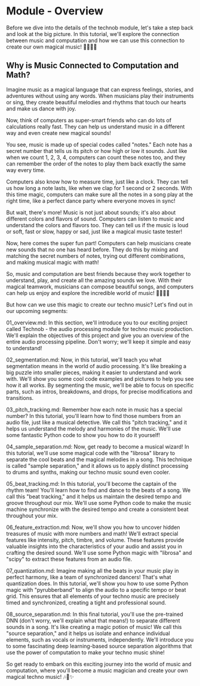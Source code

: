 # Module - Overview
Before we dive into the details of the technob module, let's take a step back and look at the big picture. In this tutorial, we'll explore the connection between music and computation and how we can use this connection to create our own magical music! 🎵🧙‍♂️🎶

## Why is Music Connected to Computation and Math?

Imagine music as a magical language that can express feelings, stories, and adventures without using any words. When musicians play their instruments or sing, they create beautiful melodies and rhythms that touch our hearts and make us dance with joy.

Now, think of computers as super-smart friends who can do lots of calculations really fast. They can help us understand music in a different way and even create new magical sounds!

You see, music is made up of special codes called "notes." Each note has a secret number that tells us its pitch or how high or low it sounds. Just like when we count 1, 2, 3, 4, computers can count these notes too, and they can remember the order of the notes to play them back exactly the same way every time.

Computers also know how to measure time, just like a clock. They can tell us how long a note lasts, like when we clap for 1 second or 2 seconds. With this time magic, computers can make sure all the notes in a song play at the right time, like a perfect dance party where everyone moves in sync!

But wait, there's more! Music is not just about sounds; it's also about different colors and flavors of sound. Computers can listen to music and understand the colors and flavors too. They can tell us if the music is loud or soft, fast or slow, happy or sad, just like a magical music taste tester!

Now, here comes the super fun part! Computers can help musicians create new sounds that no one has heard before. They do this by mixing and matching the secret numbers of notes, trying out different combinations, and making musical magic with math!

So, music and computation are best friends because they work together to understand, play, and create all the amazing sounds we love. With their magical teamwork, musicians can compose beautiful songs, and computers can help us enjoy and explore the incredible world of music! 🎵🧙‍♂️🎶


But how can we use this magic to create our techno music? Let's find out in our upcoming segments:

01_overview.md:
In this section, we'll introduce you to our exciting project called Technob - the audio processing module for techno music production. We'll explain the objectives of this project and give you an overview of the entire audio processing pipeline. Don't worry; we'll keep it simple and easy to understand!

02_segmentation.md:
Now, in this tutorial, we'll teach you what segmentation means in the world of audio processing. It's like breaking a big puzzle into smaller pieces, making it easier to understand and work with. We'll show you some cool code examples and pictures to help you see how it all works. By segmenting the music, we'll be able to focus on specific parts, such as intros, breakdowns, and drops, for precise modifications and transitions.

03_pitch_tracking.md:
Remember how each note in music has a special number? In this tutorial, you'll learn how to find those numbers from an audio file, just like a musical detective. We call this "pitch tracking," and it helps us understand the melody and harmonies of the music. We'll use some fantastic Python code to show you how to do it yourself!

04_sample_separation.md:
Now, get ready to become a musical wizard! In this tutorial, we'll use some magical code with the "librosa" library to separate the cool beats and the magical melodies in a song. This technique is called "sample separation," and it allows us to apply distinct processing to drums and synths, making our techno music sound even cooler.

05_beat_tracking.md:
In this tutorial, you'll become the captain of the rhythm team! You'll learn how to find and dance to the beats of a song. We call this "beat tracking," and it helps us maintain the desired tempo and groove throughout our mix. We'll use some Python code to make the music machine synchronize with the desired tempo and create a consistent beat throughout your mix.

06_feature_extraction.md:
Now, we'll show you how to uncover hidden treasures of music with more numbers and math! We'll extract special features like intensity, pitch, timbre, and volume. These features provide valuable insights into the characteristics of your audio and assist you in crafting the desired sound. We'll use some Python magic with "librosa" and "scipy" to extract these features from an audio file.

07_quantization.md:
Imagine making all the beats in your music play in perfect harmony, like a team of synchronized dancers! That's what quantization does. In this tutorial, we'll show you how to use some Python magic with "pyrubberband" to align the audio to a specific tempo or beat grid. This ensures that all elements of your techno music are precisely timed and synchronized, creating a tight and professional sound.

08_source_separation.md:
In this final tutorial, you'll use the pre-trained DNN (don't worry, we'll explain what that means!) to separate different sounds in a song. It's like creating a magic potion of music! We call this "source separation," and it helps us isolate and enhance individual elements, such as vocals or instruments, independently. We'll introduce you to some fascinating deep learning-based source separation algorithms that use the power of computation to make your techno music shine!

So get ready to embark on this exciting journey into the world of music and computation, where you'll become a music magician and create your own magical techno music! 🎶🔮✨
